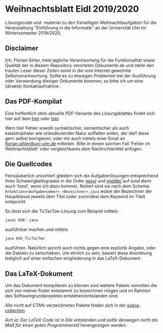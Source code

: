 # Weihnachtsblatt EidI 2019/2020

Lösungscode und -material zu den freiwilligen Weihnachtsaufgaben für die Veranstaltung "Einführung in die Informatik" an der Universität Ulm im Wintersemester 2019/2020.

## Disclaimer

Ich, Florian Sihler, trete jegliche Verantwortung für die Funktionalität sowie Qualität der in diesem Repository verorteten Dokumente ab und stelle den trauten Leser dieser Zeilen somit in die vom Internet gewohnte Selbstverantwortung. Sollte es zu etwaigen Problemen bei der Ausführung oder Verwendung diesiger Dokumente kommen, so bitte ich um eine (direkte) Kontaktaufnahme.

## Das PDF-Kompilat

Eine hoffentlich stets aktuelle PDF-Variante des Lösungsblattes findet sich hier auf dem [hier](https://media.githubusercontent.com/media/EagleoutIce/eidi-weihnachttsblatt-19_20/gh-pages/weihnachtsblatt-lsg.pdf) oder [hier](https://github.com/EagleoutIce/eidi-weihnachttsblatt-19_20/blob/gh-pages/weihnachtsblatt-lsg.pdf).

Wem hier Fehler sowohl syntaktischer, semantischer als auch katastrophaler wie unbedeutender Natur auffallen sollen, der darf diese gern selbst korrigieren, oder mir auch mittels einer Email an florian.sihler@uni-ulm.de mitteilen. Bitte in einem solchen Fall 'Fehler im Weihnachtsblatt' oder vergleichbares dem Nachrichtentitel anfügen.

## Die Quellcodes

Feinsäuberlich unsortiert gliedern sich die Aufgabenlösungen entsprechend ihres Schwierigkeitsgrades in die Order [easy/](easy/) und [middle/](middle/) auf (*und dann auch 'hard', wenn ich dazu komme*). Notiert sind sie nach dem Schema: `A<Sektion><Aufgabenummer>_<Bezeichner>.java` wobei der Bezeichner der Hauptklasse jeweils dem Titel (oder zumindest dem Keyword im Titel) entspricht.

So lässt sich die TicTacToe-Lösung zum Beispiel mittels:

```bash
javac A36*.java
```

ausführbar machen und mittels

```bash
java A36_TicTacToe
```

ausführen. Natürlich spricht auch nichts gegen eine explizite Angabe, oder die Dateien zu verschieben. Um ehrlich zu sein, basiert diese Anordnung lediglich auf einer einfachen eingliederung in das LaTeX-Dokument.

## Das LaTeX-Dokument

Um das Dokument kompilieren zu können sind weitere Pakete vonnöten die sich von meiner Feder entstammt zu bezeichnen mögen und im Rahmen des Softwaregrundprojektes entstehen/entstanden sind.

Alle nicht auf CTAN-verzeichneten Pakete finden sich in der [sopra-collection](https://github.com/EagleoutIce/sopra-collection).

*Ach ja: Der LaTeX-Code ist in Eile entstanden und sollte deswegen nicht als Maß für einen guten Programmierstil herangezogen werden.*

